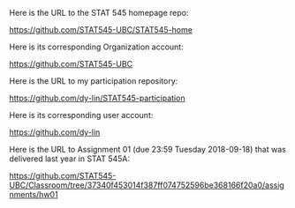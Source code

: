Here is the URL to the STAT 545 homepage repo:

https://github.com/STAT545-UBC/STAT545-home

Here is its corresponding Organization account:

https://github.com/STAT545-UBC

Here is the URL to my participation repository:

https://github.com/dy-lin/STAT545-participation

Here is its corresponding user account:

https://github.com/dy-lin

Here is the URL to Assignment 01 (due 23:59 Tuesday 2018-09-18) that was delivered last year in STAT 545A:

https://github.com/STAT545-UBC/Classroom/tree/37340f453014f387ff074752596be368166f20a0/assignments/hw01


